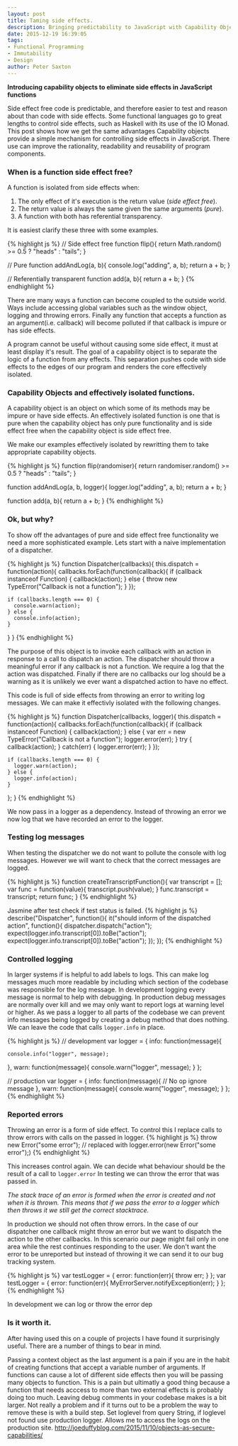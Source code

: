 ```yaml
---
layout: post
title: Taming side effects.
description: Bringing predictability to JavaScript with Capability Objects
date: 2015-12-19 16:39:05
tags:
- Functional Programming
- Immutability
- Design
author: Peter Saxton
---
```


**Introducing capability objects to eliminate side effects in JavaScript functions**

Side effect free code is predictable, and therefore easier to test and reason about than code with side effects.
Some functional languages go to great lengths to control side effects, such as Haskell with its use of the IO Monad.
This post shows how we get the same advantages
Capability objects provide a simple mechanism for controlling side effects in JavaScript.
There use can improve the rationality, readability and reusability of program components.

### When is a function side effect free?
A function is isolated from side effects when:

  1. The only effect of it's execution is the return value (*side effect free*).
  2. The return value is always the same given the same arguments (*pure*).
  3. A function with both has referential transparency.

It is easiest clarify these three with some examples.

{% highlight js %}
// Side effect free
function flip(){
  return Math.random() >= 0.5 ? "heads" : "tails";
}

// Pure
function addAndLog(a, b){
  console.log("adding", a, b);
  return a + b;
}

// Referentially transparent
function add(a, b){
  return a + b;
}
{% endhighlight %}

There are many ways a function can become coupled to the outside world.
Ways include accessing global variables such as the window object, logging and throwing errors.
Finally any function that accepts a function as an argument(i.e. callback) will become polluted if that callback is impure or has side effects.

A program cannot be useful without causing some side effect, it must at least display it's result.
The goal of a capability object is to separate the logic of a function from any effects.
This separation pushes code with side effects to the edges of our program and renders the core effectively isolated.

### Capability Objects and effectively isolated functions.
A capability object is an object on which some of its methods may be impure or have side effects.
An effectively isolated function is one that is pure when the capability object has only pure functionality and is side effect free when the capability object is side effect free.

We make our examples effectively isolated by rewritting them to take appropriate capability objects.

{% highlight js %}
function flip(randomiser){
  return randomiser.random() >= 0.5 ? "heads" : "tails";
}

function addAndLog(a, b, logger){
  logger.log("adding", a, b);
  return a + b;
}

function add(a, b){
  return a + b;
}
{% endhighlight %}

### Ok, but why?

To show  off the advantages of pure and side effect free functionality we need a more sophisticated example.
Lets start with a naive implementation of a dispatcher.

{% highlight js %}
function Dispatcher(callbacks){
  this.dispatch = function(action){
    callbacks.forEach(function(callback){
      if (callback instanceof Function) {
        callback(action);
      } else {
        throw new TypeError("Callback is not a function");
      }
    });

    if (callbacks.length === 0) {
      console.warn(action);
    } else {
      console.info(action);
    }
  }
}
{% endhighlight %}

The purpose of this object is to invoke each callback with an action in response to a call to dispatch an action.
The dispatcher should throw a meaningful error if any callback is not a function.
We require a log that the action was dispatched.
Finally if there are no callbacks our log should be a warning as it is unlikely we ever want a dispatched action to have no effect.

This code is full of side effects from throwing an error to writing log messages.
We can make it effectivly isolated with the following changes.

{% highlight js %}
function Dispatcher(callbacks, logger){
  this.dispatch = function(action){
    callbacks.forEach(function(callback){
      if (callback instanceof Function) {
        callback(action);
      } else {
        var err = new TypeError("Callback is not a function");
        logger.error(err);
      }
      try {
        callback(action);
      } catch(err) {
        logger.error(err);
      }
    });

    if (callbacks.length === 0) {
      logger.warn(action);
    } else {
      logger.info(action);
    }
  };
}
{% endhighlight %}

We now pass in a logger as a dependency.
Instead of throwing an error we now log that we have recorded an error to the logger.

### Testing log messages
When testing the dispatcher we do not want to pollute the console with log messages.
However we will want to check that the correct messages are logged.

{% highlight js %}
function createTranscriptFunction(){
  var transcript = [];
  var func = function(value){
    transcript.push(value);
  }
  func.transcript = transcript;
  return func;
}
{% endhighlight %}

Jasmine after test check if test status is failed.
{% highlight js %}
describe("Dispatcher", function(){
  it("should inform of the dispatched action", function(){
    dispatcher.dispatch("action");
    expect(logger.info.transcript[0]).toBe("action");
    expect(logger.info.transcript[0]).toBe("action");
  });
});
{% endhighlight %}

### Controlled logging
In larger systems if is helpful to add labels to logs.
This can make log messages much more readable by including which section of the codebase was responsible for the log message.
In development logging every message is normal to help with debugging.
In production debug messages are normally over kill and we may only want to report logs at warning level or higher.
As we pass a logger to all parts of the codebase we can prevent info messages being logged by creating a debug method that does nothing.
We can leave the code that calls `logger.info` in place.

{% highlight js %}
// development
var logger = {
  info: function(message){

    console.info("logger", message);
  },
  warn: function(message){
    console.warn("logger", message);
  }
};

// production
var logger = {
  info: function(message){
    // No op ignore message
  },
  warn: function(message){
    console.warn("logger", message);
  }
};
{% endhighlight %}


### Reported errors

Throwing an error is a form of side effect.
To control this I replace calls to throw errors with calls on the passed in logger.
{% highlight js %}
throw new Error("some error");
// replaced with
logger.error(new Error("some error");)
{% endhighlight %}

This increases control again.
We can decide what behaviour should be the result of a call to `logger.error`
In testing we can throw the error that was passed in.

*The stack trace of an error is formed when the error is created and not when it is thrown.
This means that if we pass the error to a logger which then throws it we still get the correct stacktrace.*

In production we should not often throw errors.
In the case of our dispatcher one callback might throw an error but we want to dispatch the action to the other callbacks.
In this scenario our page might fail only in one area while the rest continues responding to the user.
We don't want the error to be unreported but instead of throwing it we can send it to our bug tracking system.

{% highlight js %}
var testLogger = {
  error: function(err){
    throw err;
  }
};
var testLogger = {
  error: function(err){
    MyErrorServer.notifyException(err);
  }
};
{% endhighlight %}

In development we can log or throw the error dep

### Is it worth it.

After having used this on a couple of projects I have found it surprisingly useful.
There are a number of things to bear in mind.

Passing a context object as the last argument is a pain if you are in the habit of creating functions that
accept a variable number of arguments.
If functions can cause a lot of different side effects then you will be passing many objects to function.
This is a pain but ultimatly a good thing because a function that needs acccess to more than two external effects is probably doing too much.
Leaving debug comments in your codebase makes is a bit larger. Not really a problem and if it turns out to be a problem the way to remove these is with a build step.
Set loglevel from query String, if loglevel not found use production logger.
Allows me to access the logs on the production site.
http://joeduffyblog.com/2015/11/10/objects-as-secure-capabilities/

